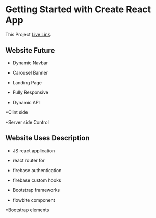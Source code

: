 # Getting Started with Create React App

This Project [Live Link](https://halal-food-corner.netlify.app/).

## Website Future

* Dynamic Navbar

* Carousel Banner

* Landing Page

* Fully Responsive

* Dynamic API 

*Clint side

*Server side Control


## Website Uses Description

* JS react application 

* react router for

* firebase authentication

* firebase custom hooks

* Bootstrap frameworks 

* flowbite component 

*Bootstrap elements
